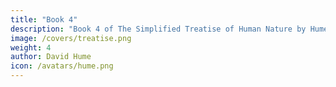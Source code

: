 ```yaml
---
title: "Book 4"
description: "Book 4 of The Simplified Treatise of Human Nature by Hume"
image: /covers/treatise.png
weight: 4
author: David Hume
icon: /avatars/hume.png
---
```


